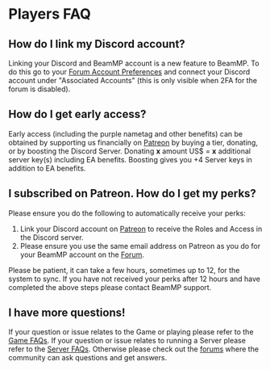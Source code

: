 # Players FAQ

## How do I link my Discord account?
Linking your Discord and BeamMP account is a new feature to BeamMP. To do this go to your [Forum Account Preferences](https://forum.beammp.com/my/preferences/account) and connect your Discord account under "Associated Accounts" (this is only visible when 2FA for the forum is disabled).

## How do I get early access?

Early access (including the purple nametag and other benefits) can be obtained by supporting us financially on [Patreon](https://patreon.com/BeamMP) by buying a tier, donating, or by boosting the Discord Server.
Donating **x** amount US$ = **x** additional server key(s) including EA benefits.
Boosting gives you +4 Server keys in addition to EA benefits.

## I subscribed on Patreon. How do I get my perks?

Please ensure you do the following to automatically receive your perks:

1. Link your Discord account on [Patreon](https://www.patreon.com/settings/apps/discord) to receive the Roles and Access in the Discord server.
2. Please ensure you use the same email address on Patreon as you do for your BeamMP account on the [Forum](https://forum.beammp.com/).

Please be patient, it can take a few hours, sometimes up to 12, for the system to sync. If you have not received your perks after 12 hours and have completed the above steps please contact BeamMP support.

## I have more questions!

If your question or issue relates to the Game or playing please refer to the [Game FAQs](game-faq.md). 
If your question or issue relates to running a Server please refer to the [Server FAQs](server-faq.md).
Otherwise please check out the [forums](https://forum.beammp.com/c/faq/35) where the community can ask questions and get answers.

